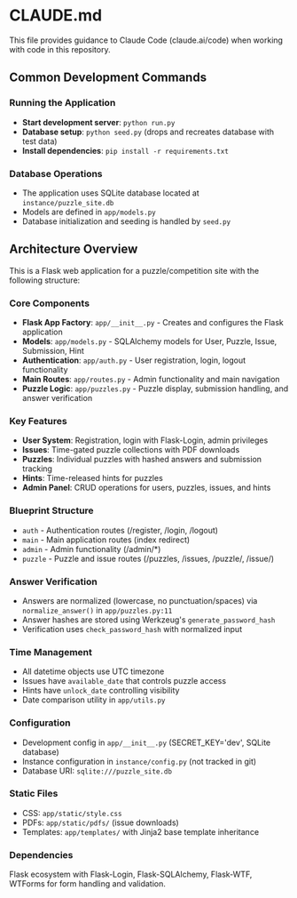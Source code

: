 # CLAUDE.md

This file provides guidance to Claude Code (claude.ai/code) when working with code in this repository.

## Common Development Commands

### Running the Application
- **Start development server**: `python run.py`
- **Database setup**: `python seed.py` (drops and recreates database with test data)
- **Install dependencies**: `pip install -r requirements.txt`

### Database Operations
- The application uses SQLite database located at `instance/puzzle_site.db`
- Models are defined in `app/models.py`
- Database initialization and seeding is handled by `seed.py`

## Architecture Overview

This is a Flask web application for a puzzle/competition site with the following structure:

### Core Components
- **Flask App Factory**: `app/__init__.py` - Creates and configures the Flask application
- **Models**: `app/models.py` - SQLAlchemy models for User, Puzzle, Issue, Submission, Hint
- **Authentication**: `app/auth.py` - User registration, login, logout functionality
- **Main Routes**: `app/routes.py` - Admin functionality and main navigation
- **Puzzle Logic**: `app/puzzles.py` - Puzzle display, submission handling, and answer verification

### Key Features
- **User System**: Registration, login with Flask-Login, admin privileges
- **Issues**: Time-gated puzzle collections with PDF downloads
- **Puzzles**: Individual puzzles with hashed answers and submission tracking
- **Hints**: Time-released hints for puzzles
- **Admin Panel**: CRUD operations for users, puzzles, issues, and hints

### Blueprint Structure
- `auth` - Authentication routes (/register, /login, /logout)
- `main` - Main application routes (index redirect)
- `admin` - Admin functionality (/admin/*)
- `puzzle` - Puzzle and issue routes (/puzzles, /issues, /puzzle/<id>, /issue/<id>)

### Answer Verification
- Answers are normalized (lowercase, no punctuation/spaces) via `normalize_answer()` in `app/puzzles.py:11`
- Answer hashes are stored using Werkzeug's `generate_password_hash`
- Verification uses `check_password_hash` with normalized input

### Time Management
- All datetime objects use UTC timezone
- Issues have `available_date` that controls puzzle access
- Hints have `unlock_date` controlling visibility
- Date comparison utility in `app/utils.py`

### Configuration
- Development config in `app/__init__.py` (SECRET_KEY='dev', SQLite database)
- Instance configuration in `instance/config.py` (not tracked in git)
- Database URI: `sqlite:///puzzle_site.db`

### Static Files
- CSS: `app/static/style.css`
- PDFs: `app/static/pdfs/` (issue downloads)
- Templates: `app/templates/` with Jinja2 base template inheritance

### Dependencies
Flask ecosystem with Flask-Login, Flask-SQLAlchemy, Flask-WTF, WTForms for form handling and validation.
